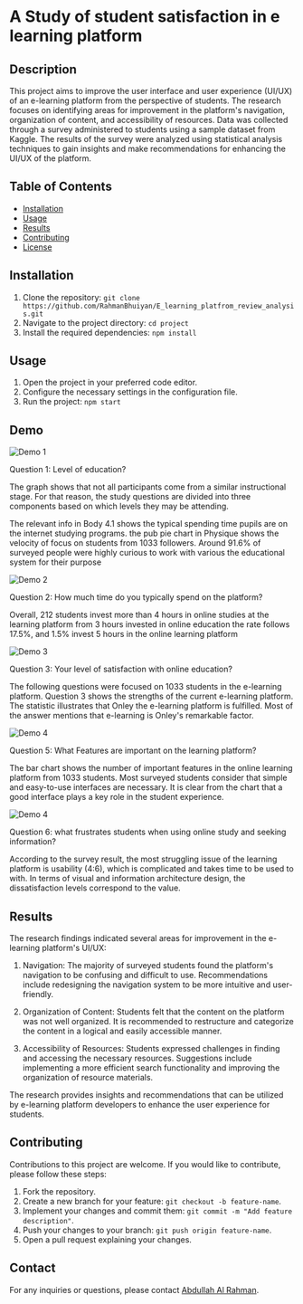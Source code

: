 # A Study of student satisfaction in e learning platform

## Description

This project aims to improve the user interface and user experience (UI/UX) of an e-learning platform from the perspective of students. The research focuses on identifying areas for improvement in the platform's navigation, organization of content, and accessibility of resources. Data was collected through a survey administered to students using a sample dataset from Kaggle. The results of the survey were analyzed using statistical analysis techniques to gain insights and make recommendations for enhancing the UI/UX of the platform.

## Table of Contents

- [Installation](#installation)
- [Usage](#usage)
- [Results](#results)
- [Contributing](#contributing)
- [License](#license)

## Installation

1. Clone the repository: `git clone https://github.com/RahmanBhuiyan/E_learning_platfrom_review_analysis.git`
2. Navigate to the project directory: `cd project`
3. Install the required dependencies: `npm install`

## Usage

1. Open the project in your preferred code editor.
2. Configure the necessary settings in the configuration file.
3. Run the project: `npm start`

## Demo

![Demo 1](demo/s1.png)

Question 1: Level of education?

The graph shows that not all participants come from a similar instructional stage. For that reason, the study questions are divided into three components based on which levels they may be attending. 

The relevant info in Body 4.1 shows the typical spending time pupils are on the internet studying programs. the pub pie chart in Physique shows the velocity of focus on students from 1033 followers. Around 91.6% of surveyed people were highly curious to work with various the educational system for their purpose

![Demo 2](demo/s2.png)

Question 2: How much time do you typically spend on the platform?

Overall, 212 students invest more than 4 hours in online studies at the learning platform from 3 hours invested in online education the rate follows 17.5%, and 1.5% invest 5 hours in the online learning platform

![Demo 3](demo/s3.png)

Question 3: Your level of satisfaction with online education?


The following questions were focused on 1033 students in the e-learning platform. Question 3 shows the strengths of the current e-learning platform. The statistic illustrates that Onley the e-learning platform is fulfilled. Most of the answer mentions that e-learning is Onley's remarkable factor.

![Demo 4](demo/s4.png)

Question 5: What Features are important on the learning platform?

The bar chart shows the number of important features in the online learning platform from 1033 students. Most surveyed students consider that simple and easy-to-use interfaces are necessary. It is clear from the chart that a good interface plays a key role in the student experience.

![Demo 4](demo/s5.png)

Question 6: what frustrates students when using online study and seeking information?

According to the survey result, the most struggling issue of the learning platform is usability (4:6), which is complicated and takes time to be used to with. In terms of visual and information architecture design, the dissatisfaction levels correspond to the value.

## Results

The research findings indicated several areas for improvement in the e-learning platform's UI/UX:

1. Navigation: The majority of surveyed students found the platform's navigation to be confusing and difficult to use. Recommendations include redesigning the navigation system to be more intuitive and user-friendly.

2. Organization of Content: Students felt that the content on the platform was not well organized. It is recommended to restructure and categorize the content in a logical and easily accessible manner.

3. Accessibility of Resources: Students expressed challenges in finding and accessing the necessary resources. Suggestions include implementing a more efficient search functionality and improving the organization of resource materials.

The research provides insights and recommendations that can be utilized by e-learning platform developers to enhance the user experience for students.

## Contributing

Contributions to this project are welcome. If you would like to contribute, please follow these steps:

1. Fork the repository.
2. Create a new branch for your feature: `git checkout -b feature-name`.
3. Implement your changes and commit them: `git commit -m "Add feature description"`.
4. Push your changes to your branch: `git push origin feature-name`.
5. Open a pull request explaining your changes.


## Contact

For any inquiries or questions, please contact [Abdullah Al Rahman](mailto:bhuiyanrahman2002@gmail.com).

